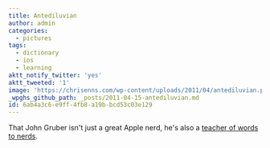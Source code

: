 ```yaml
---
title: Antediluvian
author: admin
categories:
  - pictures
tags:
  - dictionary
  - ios
  - learning
aktt_notify_twitter: 'yes'
aktt_tweeted: '1'
image: 'https://chrisenns.com/wp-content/uploads/2011/04/antediluvian.png'
_wpghs_github_path: _posts/2011-04-15-antediluvian.md
id: 6ab4a3c6-e9ff-4fb8-a19b-bcd53c03e129
---
```

<p>That John Gruber isn't just a great Apple nerd, he's also a <a href="http://daringfireball.net/2011/04/cutting_that_cord" title="" target="">teacher of words to nerds</a>.</p>
